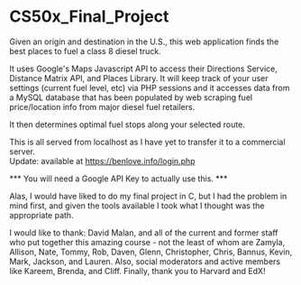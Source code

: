 # CS50x_Final_Project

Given an origin and destination in the U.S., this web application finds the best places to fuel a class 8 diesel truck.

It uses Google's Maps Javascript API to access their Directions Service, Distance Matrix API, and Places Library.  It will keep track of your user settings (current fuel level, etc) via PHP sessions and it accesses data from a MySQL database that has been populated by web scraping fuel price/location info from major diesel fuel retailers.

It then determines optimal fuel stops along your selected route.

This is all served from localhost as I have yet to transfer it to a commercial server.
<br> Update: available at https://benlove.info/login.php

*** You will need a Google API Key to actually use this. ***

Alas, I would have liked to do my final project in C, but I had the problem in mind first, and given the tools available I took what I thought was the appropriate path.

I would like to thank:
David Malan, and all of the current and former staff who put together this amazing course - not the least of whom are Zamyla, Allison, Nate, Tommy, Rob, Daven, Glenn, Christopher, Chris, Bannus, Kevin, Mark, Jackson, and Lauren.
Also, social moderators and active members like Kareem, Brenda, and Cliff.
Finally, thank you to Harvard and EdX!
